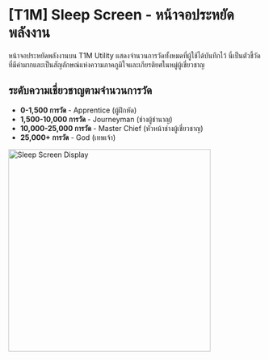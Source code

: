 # [T1M] Sleep Screen - หน้าจอประหยัดพลังงาน

หน้าจอประหยัดพลังงานบน T1M Utility แสดงจำนวนการวัดทั้งหมดที่ผู้ใช้ได้บันทึกไว้ นี่เป็นตัวชี้วัดที่มีค่ามากและเป็นสัญลักษณ์แห่งความภาคภูมิใจและเกียรติยศในหมู่ผู้เชี่ยวชาญ

## ระดับความเชี่ยวชาญตามจำนวนการวัด

- **0-1,500 การวัด** - Apprentice (ผู้ฝึกหัด)
- **1,500-10,000 การวัด** - Journeyman (ช่างผู้ชำนาญ)
- **10,000-25,000 การวัด** - Master Chief (หัวหน้าช่างผู้เชี่ยวชาญ)
- **25,000+ การวัด** - God (เทพเจ้า)

<img src="https://support.reekon.tools/hc/article_attachments/37887413571604" alt="Sleep Screen Display" width="400">